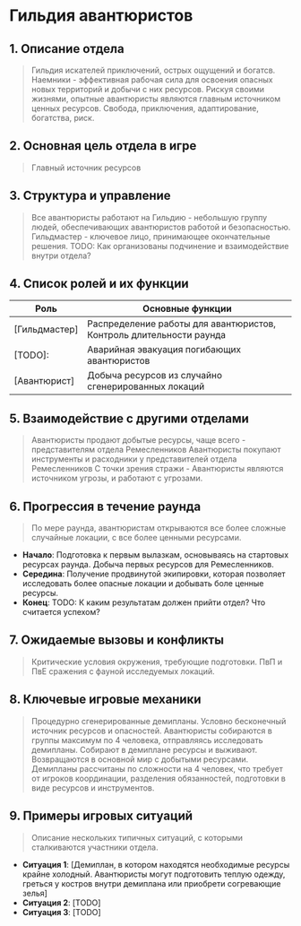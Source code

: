 # Гильдия авантюристов

## 1. Описание отдела
> Гильдия искателей приключений, острых ощущений и богатсв.
> Наемники - эффективная рабочая сила для освоения опасных новых территорий и добычи с них ресурсов.
> Рискуя своими жизнями, опытные авантюристы являются главным источником ценных ресурсов.
> Свобода, приключения, адаптирование, богатства, риск.

## 2. Основная цель отдела в игре
> Главный источник ресурсов

## 3. Структура и управление
> Все авантюристы работают на Гильдию - небольшую группу людей, обеспечивающих авантюристов работой и безопасностью.
> Гильдмастер - ключевое лицо, принимающее окончательные решения.
> TODO: Как организованы подчинение и взаимодействие внутри отдела?

## 4. Список ролей и их функции
| Роль | Основные функции |
|------|----------------|
| [Гильдмастер] | Распределение работы для авантюристов, Контроль длительности раунда |	
| [TODO]: | Аварийная эвакуация погибающих авантюристов |
| [Авантюрист] | Добыча ресурсов из случайно сгенерированных локаций |

## 5. Взаимодействие с другими отделами
> Авантюристы продают добытые ресурсы, чаще всего - представителям отдела Ремесленников
> Авантюристы покупают инструменты и расходники у представителей отдела Ремесленников
> С точки зрения стражи - Авантюристы являются источником угрозы, и работают с угрозами.

## 6. Прогрессия в течение раунда
> По мере раунда, авантюристам открываются все более сложные случайные локации, с все более ценными ресурсами. 
- **Начало**: Подготовка к первым вылазкам, основываясь на стартовых ресурсах раунда. Добыча первых ресурсов для Ремесленников.
- **Середина**: Получение продвинутой экипировки, которая позволяет исследовать более опасные локации и добывать боле ценные ресурсы.
- **Конец**: TODO: К каким результатам должен прийти отдел? Что считается успехом?

## 7. Ожидаемые вызовы и конфликты
> Критические условия окружения, требующие подготовки.
> ПвП и ПвЕ сражения с фауной исследуемых локаций.

## 8. Ключевые игровые механики
> Процедурно сгенерированные демипланы. Условно бесконечный источник ресурсов и опасностей.
> Авантюристы собираются в группы максимум по 4 человека, отправляясь исследовать демипланы. Собирают в демиплане ресурсы и выживают. Возвращаются в основной мир с добытыми ресурсами.
> Демипланы рассчитаны по сложности на 4 человек, что требует от игроков координации, разделения обязанностей, подготовки в виде ресурсов и инструментов.

## 9. Примеры игровых ситуаций
> Описание нескольких типичных ситуаций, с которыми сталкиваются участники отдела.  
- **Ситуация 1**: [Демиплан, в котором находятся необходимые ресурсы крайне холодный. Авантюристы могут подготовить теплую одежду, греться у костров внутри демиплана или приобрети согревающие зелья]
- **Ситуация 2**: [TODO]  
- **Ситуация 3**: [TODO]  
